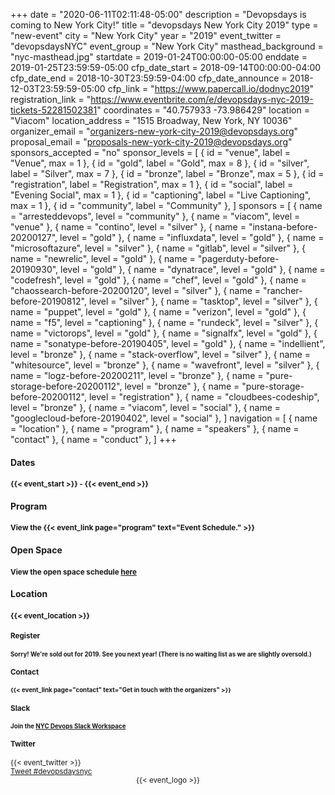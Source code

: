 +++
date = "2020-06-11T02:11:48-05:00"
description = "Devopsdays is coming to New York City!"
title = "devopsdays New York City 2019"
type = "new-event"
city = "New York City"
year = "2019"
event_twitter = "devopsdaysNYC"
event_group = "New York City"
masthead_background = "nyc-masthead.jpg"
startdate = 2019-01-24T00:00:00-05:00
enddate = 2019-01-25T23:59:59-05:00
cfp_date_start = 2018-09-14T00:00:00-04:00
cfp_date_end = 2018-10-30T23:59:59-04:00
cfp_date_announce = 2018-12-03T23:59:59-05:00
cfp_link = "https://www.papercall.io/dodnyc2019"
registration_link = "https://www.eventbrite.com/e/devopsdays-nyc-2019-tickets-52281502381"
coordinates = "40.757933 -73.986429"
location = "Viacom"
location_address = "1515 Broadway, New York, NY 10036"
organizer_email = "organizers-new-york-city-2019@devopsdays.org"
proposal_email = "proposals-new-york-city-2019@devopsdays.org"
sponsors_accepted = "no"
sponsor_levels = [
    { id = "venue", label = "Venue", max = 1 },
    { id = "gold", label = "Gold", max = 8 },
    { id = "silver", label = "Silver", max = 7 },
    { id = "bronze", label = "Bronze", max = 5 },
    { id = "registration", label = "Registration", max = 1 },
    { id = "social", label = "Evening Social", max = 1 },
    { id = "captioning", label = "Live Captioning", max = 1 },
    { id = "community", label = "Community" },
]
sponsors = [
    { name = "arresteddevops", level = "community" },
    { name = "viacom", level = "venue" },
    { name = "contino", level = "silver" },
    { name = "instana-before-20200127", level = "gold" },
    { name = "influxdata", level = "gold" },
    { name = "microsoftazure", level = "silver" },
    { name = "gitlab", level = "silver" },
    { name = "newrelic", level = "gold" },
    { name = "pagerduty-before-20190930", level = "gold" },
    { name = "dynatrace", level = "gold" },
    { name = "codefresh", level = "gold" },
    { name = "chef", level = "gold" },
    { name = "chaossearch-before-20200120", level = "silver" },
    { name = "rancher-before-20190812", level = "silver" },
    { name = "tasktop", level = "silver" },
    { name = "puppet", level = "gold" },
    { name = "verizon", level = "gold" },
    { name = "f5", level = "captioning" },
    { name = "rundeck", level = "silver" },
    { name = "victorops", level = "gold" },
    { name = "signalfx", level = "gold" },
    { name = "sonatype-before-20190405", level = "gold" },
    { name = "indellient", level = "bronze" },
    { name = "stack-overflow", level = "silver" },
    { name = "whitesource", level = "bronze" },
    { name = "wavefront", level = "silver" },
    { name = "logz-before-20200211", level = "bronze" },
    { name = "pure-storage-before-20200112", level = "bronze" },
    { name = "pure-storage-before-20200112", level = "registration" },
    { name = "cloudbees-codeship", level = "bronze" },
    { name = "viacom", level = "social" },
    { name = "googlecloud-before-20190402", level = "social" },
]
navigation = [
    { name = "location" },
    { name = "program" },
    { name = "speakers" },
    { name = "contact" },
    { name = "conduct" },
]
+++
<div class = "row">
  <div class = "col-md-1 mx-5 px-0">
    <h4 class="my-3"><strong>Dates</strong></h4>
  </div>
  <div class = "col-md-9">
    <h4 class="my-3"><small>{{< event_start >}} - {{< event_end >}}</small></h4>
  </div>
</div>

<div class = "row">
  <div class = "col-md-1 mx-5 px-0">
    <h4 class="my-3"><strong>Program</strong></h4>
  </div>
  <div class = "col-md-9">
    <h4 class="my-3"><small>View the {{< event_link page="program" text="Event Schedule." >}}</small></h4>
  </div>
</div>

<div class = "row">
  <div class = "col-md-1 mx-5 px-0">
    <h4 class="my-3"><strong>Open Space</strong></h4>
  </div>
  <div class = "col-md-9">
    <h4 class="my-3"><small>View the open space schedule <a href="https://docs.google.com/spreadsheets/d/1-2yhfjtKJTGDnTPf1FAFHifLlmt5qz3-SpZ_Af8iWe8" target="_blank">here</a></small></h4>
  </div>
</div>

<div class = "row">
  <div class = "col-md-1 mx-5 px-0">
    <h4 class="my-3"><strong>Location</strong></h4>
  </div>
  <div class = "col-md-9">
    <h4 class="my-3"><small>{{< event_location >}}
  </div>
</div>

<div class = "row">
  <div class = "col-md-1 mx-5 px-0">
    <h4 class="my-3"><strong>Register</strong></h4>
  </div>
  <div class = "col-md-9">
    <h4 class="my-3"><small>Sorry! We're sold out for 2019. See you next year! (There is no waiting list as we are slightly oversold.)</small></h4>
  </div>
</div>

<!-- <div class = "row my-3">
  <div class = "col-md-1 mx-5 px-0">
    <h4 class="my-3"><small><strong>Propose</strong></small></h4>
  </div>
  <div class = "col-md-9">
    <h4 class="my-3"><small>{{< event_link page="propose" text="Propose a talk!" >}}</small></h4>
  </div>
</div> -->

<!-- <div class = "row my-3">
  <div class = "col-md-1 mx-5 px-0">
    <h4 class="my-3"><small><strong>Speakers</strong></small></h4>
  </div>
  <div class = "col-md-9">
    <h4 class="my-3"><small>Check out the {{< event_link page="speakers" text="speakers!" >}}</small></h4>
  </div>
</div> -->

<!-- <div class = "row">
  <div class = "col-md-1 mx-5 px-0">
    <h4 class="my-3"><small><strong>Sponsors</strong></small></h4>
  </div>
  <div class = "col-md-9">
    <h4 class="my-3"><small>{{< event_link page="sponsor" text="Sponsor the conference!" >}}</small></h4>
  </div>
</div> -->

<div class = "row">
  <div class = "col-md-1 mx-5 px-0">
    <h4 class="my-3"><strong>Contact</strong></h4>
  </div>
  <div class = "col-md-9">
    <h4 class="my-3"><small>{{< event_link page="contact" text="Get in touch with the organizers" >}}</small></h4>
  </div>
</div>

<div class = "row">
  <div class = "col-md-1 mx-5 px-0">
    <h4 class="my-3"><strong>Slack</strong></h4>
  </div>
  <div class = "col-md-9">
    <h4 class="my-3"><small> Join the <a href="https://launchpass.com/nycdevops" target="_blank">NYC Devops Slack Workspace</a></small></h4>
  </div>
</div>

<div class = "row">
  <div class = "col-md-1 mx-5 px-0">
    <h4 class="my-3"><strong>Twitter</strong></h4>
  </div>
  <div class = "col-md-2">
    <div class="my-3">{{< event_twitter >}}</div>
  </div>
  <div class = "col-md-7">
    <div class="my-3"><a href="https://twitter.com/intent/tweet?button_hashtag=devopsdaysnyc&ref_src=twsrc%5Etfw" class="twitter-hashtag-button" data-show-count="false">Tweet #devopsdaysnyc</a><script async src="https://platform.twitter.com/widgets.js" charset="utf-8"></script></div>
  </div>
</div>

<div style="text-align:center;">
  {{< event_logo >}}
</div>
